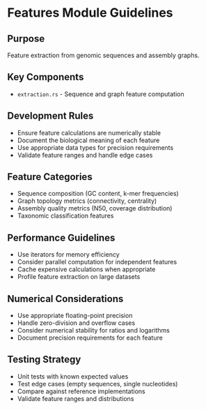 # Features Module Guidelines

## Purpose
Feature extraction from genomic sequences and assembly graphs.

## Key Components
- `extraction.rs` - Sequence and graph feature computation

## Development Rules
- Ensure feature calculations are numerically stable
- Document the biological meaning of each feature
- Use appropriate data types for precision requirements
- Validate feature ranges and handle edge cases

## Feature Categories
- Sequence composition (GC content, k-mer frequencies)
- Graph topology metrics (connectivity, centrality)
- Assembly quality metrics (N50, coverage distribution)
- Taxonomic classification features

## Performance Guidelines
- Use iterators for memory efficiency
- Consider parallel computation for independent features
- Cache expensive calculations when appropriate
- Profile feature extraction on large datasets

## Numerical Considerations
- Use appropriate floating-point precision
- Handle zero-division and overflow cases
- Consider numerical stability for ratios and logarithms
- Document precision requirements for each feature

## Testing Strategy
- Unit tests with known expected values
- Test edge cases (empty sequences, single nucleotides)
- Compare against reference implementations
- Validate feature ranges and distributions